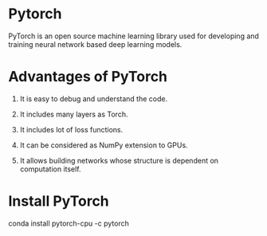 # Pytorch
PyTorch is an open source machine learning library used for developing and training neural network based deep learning models.

# Advantages of PyTorch
1. It is easy to debug and understand the code.

2. It includes many layers as Torch.

3. It includes lot of loss functions.

4. It can be considered as NumPy extension to GPUs.

5. It allows building networks whose structure is dependent on computation itself.

# Install PyTorch
conda install pytorch-cpu -c pytorch


